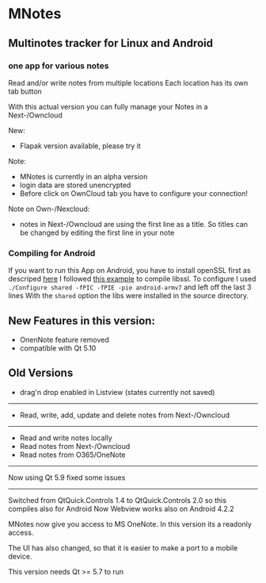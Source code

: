 # MNotes

## Multinotes tracker for Linux and Android
### one app for various notes

Read and/or write notes from multiple locations
Each location has its own tab button

With this actual version you can fully manage your Notes
in a Next-/Owncloud

New:
* Flapak version available, please try it 

Note:
* MNotes is currently in an alpha version
* login data are stored unencrypted
* Before click on OwnCloud tab you have to configure your connection!

Note on Own-/Nexcloud:
* notes in Next-/Owncloud are using the first line as a title.
So titles can be changed by editing the first line in your note

### Compiling for Android

If you want to run this App on Android, you have to install openSSL first as descriped [here](http://doc.qt.io/qt-5/opensslsupport.html)
I followed [this example](https://www.ip6.li/node/52) to compile libssl.
To configure I used `./Configure shared -fPIC -fPIE -pie android-armv7` and left off the last 3 lines
With the `shared` option the libs were installed in the source directory.

**New Features in this version:**
---------------------------------

* OnenNote feature removed
* compatible with Qt 5.10


**Old Versions**
---------------------------------

* drag'n drop enabled in Listview (states currently not saved)

-----------------------------

* Read, write, add, update and delete notes from Next-/Owncloud

-----------------------------

* Read and write notes locally
* Read notes from Next-/Owncloud
* Read notes from O365/OneNote 

-------------------------
Now using Qt 5.9
fixed some issues

-------------------------
Switched from QtQuick.Controls 1.4 to QtQuick.Controls 2.0 so this compiles also for Android
Now Webview works also on Android 4.2.2

MNotes now give you access to MS OneNote.
In this version its a readonly access.


The UI has also changed, so that it is easier to make a port to a mobile device.

This version needs Qt >= 5.7 to run

 
